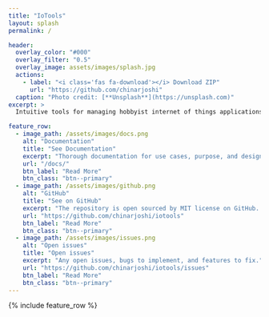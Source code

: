 ```yaml
---
title: "IoTools"
layout: splash
permalink: /

header:
  overlay_color: "#000"
  overlay_filter: "0.5"
  overlay_image: assets/images/splash.jpg
  actions:
    - label: "<i class='fas fa-download'></i> Download ZIP"
      url: "https://github.com/chinarjoshi"
  caption: "Photo credit: [**Unsplash**](https://unsplash.com)"
excerpt: >
  Intuitive tools for managing hobbyist internet of things applications.<br />

feature_row:
  - image_path: /assets/images/docs.png
    alt: "Documentation"
    title: "See Documentation"
    excerpt: "Thorough documentation for use cases, purpose, and design choices."
    url: "/docs/"
    btn_label: "Read More"
    btn_class: "btn--primary"
  - image_path: /assets/images/github.png
    alt: "GitHub"
    title: "See on GitHub"
    excerpt: "The repository is open sourced by MIT license on GitHub. Browse the implementation and commit history."
    url: "https://github.com/chinarjoshi/iotools"
    btn_label: "Read More"
    btn_class: "btn--primary"
  - image_path: /assets/images/issues.png
    alt: "Open issues"
    title: "Open issues"
    excerpt: "Any open issues, bugs to implement, and features to fix."
    url: "https://github.com/chinarjoshi/iotools/issues"
    btn_label: "Read More"
    btn_class: "btn--primary"
---
```


{% include feature_row %}
